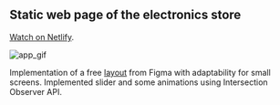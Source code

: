 ## Static web page of the electronics store

[Watch on Netlify](https://fabulous-stardust-c47449.netlify.app).

![app_gif](preview.gif)

Implementation of a free [layout](https://www.figma.com/file/sxUpg7EtdWxR0GQSvalTlf/California) from Figma with adaptability for small screens.
Implemented slider and some animations using Intersection Observer API.